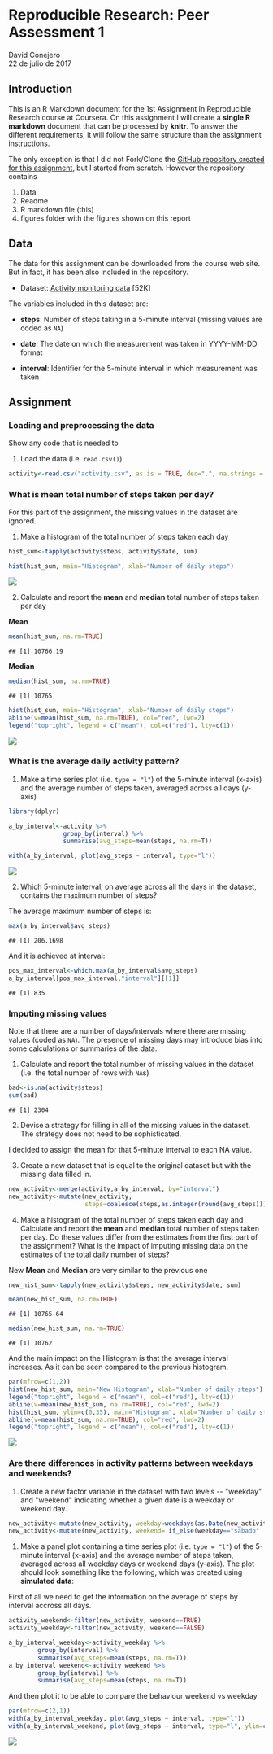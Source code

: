 # Reproducible Research: Peer Assessment 1
David Conejero  
22 de julio de 2017  



## Introduction

This is an R Markdown document for the 1st Assignment in Reproducible Research course at Coursera.
On this assignment I will create a **single R markdown** document that can be processed by **knitr**. To answer the different requirements, it will follow the same structure than the assignment instructions.

The only exception is that I did not Fork/Clone the [GitHub repository created for this
assignment](http://github.com/rdpeng/RepData_PeerAssessment1), but I started from scratch.
However the repository contains

1) Data
2) Readme
3) R markdown file (this)
4) figures folder with the figures shown on this report


## Data

The data for this assignment can be downloaded from the course web
site. But in fact, it has been also included in the repository.

* Dataset: [Activity monitoring data](https://d396qusza40orc.cloudfront.net/repdata%2Fdata%2Factivity.zip) [52K]

The variables included in this dataset are:

* **steps**: Number of steps taking in a 5-minute interval (missing
    values are coded as `NA`)

* **date**: The date on which the measurement was taken in YYYY-MM-DD
    format

* **interval**: Identifier for the 5-minute interval in which
    measurement was taken


## Assignment

### Loading and preprocessing the data

Show any code that is needed to

1. Load the data (i.e. `read.csv()`)


```r
activity<-read.csv("activity.csv", as.is = TRUE, dec=".", na.strings = "NA")
```

### What is mean total number of steps taken per day?

For this part of the assignment, the missing values in the dataset are ignored.

1. Make a histogram of the total number of steps taken each day


```r
hist_sum<-tapply(activity$steps, activity$date, sum)

hist(hist_sum, main="Histogram", xlab="Number of daily steps")
```

![](figure/histogram-1.png)<!-- -->

2. Calculate and report the **mean** and **median** total number of steps taken per day

**Mean**

```r
mean(hist_sum, na.rm=TRUE)
```

```
## [1] 10766.19
```

**Median**

```r
median(hist_sum, na.rm=TRUE)
```

```
## [1] 10765
```


```r
hist(hist_sum, main="Histogram", xlab="Number of daily steps")
abline(v=mean(hist_sum, na.rm=TRUE), col="red", lwd=2)
legend("topright", legend = c("mean"), col=c("red"), lty=c(1))
```

![](figure/histogram_mean-1.png)<!-- -->

### What is the average daily activity pattern?

1. Make a time series plot (i.e. `type = "l"`) of the 5-minute interval (x-axis)
and the average number of steps taken, averaged across all days (y-axis)


```r
library(dplyr)

a_by_interval<-activity %>% 
               group_by(interval) %>% 
               summarise(avg_steps=mean(steps, na.rm=T))

with(a_by_interval, plot(avg_steps ~ interval, type="l"))
```

![](figure/daily_activity-1.png)<!-- -->

2. Which 5-minute interval, on average across all the days in the dataset, 
contains the maximum number of steps?

The average maximum number of steps is:

```r
max(a_by_interval$avg_steps)
```

```
## [1] 206.1698
```

And it is achieved at interval:

```r
pos_max_interval<-which.max(a_by_interval$avg_steps)
a_by_interval[pos_max_interval,"interval"][[1]]
```

```
## [1] 835
```

### Imputing missing values

Note that there are a number of days/intervals where there are missing
values (coded as `NA`). The presence of missing days may introduce
bias into some calculations or summaries of the data.

1. Calculate and report the total number of missing values in the dataset (i.e. the total number of rows with `NA`s)


```r
bad<-is.na(activity$steps)
sum(bad)
```

```
## [1] 2304
```

2. Devise a strategy for filling in all of the missing values in the dataset. The strategy does not need to be sophisticated. 

I decided to assign the mean for that 5-minute interval to each NA value.

3. Create a new dataset that is equal to the original dataset but with the missing data filled in.


```r
new_activity<-merge(activity,a_by_interval, by="interval")
new_activity<-mutate(new_activity,
                     steps=coalesce(steps,as.integer(round(avg_steps))))
```

4. Make a histogram of the total number of steps taken each day and Calculate and report the **mean** and **median** total number of steps taken per day. Do these values differ from the estimates from the first part of the assignment? What is the impact of imputing missing data on the estimates of the total daily number of steps?

New **Mean** and **Median** are very similar to the previous one

```r
new_hist_sum<-tapply(new_activity$steps, new_activity$date, sum)

mean(new_hist_sum, na.rm=TRUE)
```

```
## [1] 10765.64
```

```r
median(new_hist_sum, na.rm=TRUE)
```

```
## [1] 10762
```

And the main impact on the Histogram is that the average interval increases. As
it can be seen compared to the previous histogram.


```r
par(mfrow=c(1,2))
hist(new_hist_sum, main="New Histogram", xlab="Number of daily steps")
legend("topright", legend = c("mean"), col=c("red"), lty=c(1))
abline(v=mean(new_hist_sum, na.rm=TRUE), col="red", lwd=2)
hist(hist_sum, ylim=c(0,35), main="Histogram", xlab="Number of daily steps")
abline(v=mean(hist_sum, na.rm=TRUE), col="red", lwd=2)
legend("topright", legend = c("mean"), col=c("red"), lty=c(1))
```

![](figure/histogram_comparison-1.png)<!-- -->

### Are there differences in activity patterns between weekdays and weekends?


1. Create a new factor variable in the dataset with two levels -- "weekday" and "weekend" indicating whether a given date is a weekday or weekend day.


```r
new_activity<-mutate(new_activity, weekday=weekdays(as.Date(new_activity$date)))
new_activity<-mutate(new_activity, weekend= if_else(weekday=="sábado" | weekday=="domingo", TRUE, FALSE))
```


1. Make a panel plot containing a time series plot (i.e. `type = "l"`) of the 5-minute interval (x-axis) and the average number of steps taken, averaged across all weekday days or weekend days (y-axis). The plot should look something like the following, which was created using **simulated data**:

First of all we need to get the information on the average of steps by interval accross all days.


```r
activity_weekend<-filter(new_activity, weekend==TRUE)
activity_weekday<-filter(new_activity, weekend==FALSE)

a_by_interval_weekday<-activity_weekday %>% 
        group_by(interval) %>% 
        summarise(avg_steps=mean(steps, na.rm=T))
a_by_interval_weekend<-activity_weekend %>% 
        group_by(interval) %>% 
        summarise(avg_steps=mean(steps, na.rm=T))
```

And then plot it to be able to compare the behaviour weekend vs weekday

```r
par(mfrow=c(2,1))
with(a_by_interval_weekday, plot(avg_steps ~ interval, type="l"))
with(a_by_interval_weekend, plot(avg_steps ~ interval, type="l", ylim=c(0,250)))
```

![](figure/plot-1.png)<!-- -->
